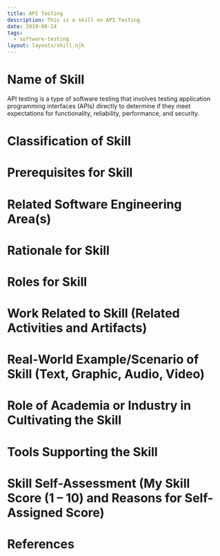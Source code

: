 ```yaml
---
title: API Testing
description: This is a skill on API Testing
date: 2019-08-24
tags:
  - software-testing
layout: layouts/skill.njk
---
```

# Name of Skill
API testing is a type of software testing that involves testing application programming interfaces (APIs) directly to determine if they meet expectations for functionality, reliability, performance, and security.
# Classification of Skill
# Prerequisites for Skill
# Related Software Engineering Area(s)
# Rationale for Skill
# Roles for Skill
# Work Related to Skill (Related Activities and Artifacts)
# Real-World Example/Scenario of Skill (Text, Graphic, Audio, Video)
# Role of Academia or Industry in Cultivating the Skill
# Tools Supporting the Skill
# Skill Self-Assessment (My Skill Score (1 – 10) and Reasons for Self-Assigned Score)
# References 
